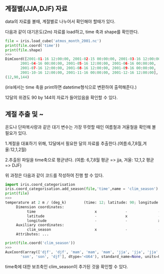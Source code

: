 ## 계절별(JJA,DJF) 자료
data의 자료를 볼때, 계절별로 나누어서 확인해야 할때가 있다.

다음과 같이 대기온도(2m) 자료를 load하고, time 축과 shape를 확인한다.
```python
file = iris.load_cube('atmos_month_2001.nc')
print(file.coord('time'))
print(file.shape)
>>>
DimCoord([2001-01-16 12:00:00, 2001-02-15 00:00:00, 2001-03-16 12:00:00,
       2001-04-16 00:00:00, 2001-05-16 12:00:00, 2001-06-16 00:00:00,
       2001-07-16 12:00:00, 2001-08-16 12:00:00, 2001-09-16 00:00:00,
       2001-10-16 12:00:00, 2001-11-16 00:00:00, 2001-12-16 12:00:00], ...
(12,90,144)
```
(iris에서는 time 축을 print하면 datetime형식으로 변환하여 출력해준다.)

12달의 위경도 90 by 144의 자료가 들어있음을 확인할 수 있다.


## 계절 추출 및 ~
온도나 단파복사량과 같은 대기 변수는 가장 뚜렷할 때인 여름철과 겨울철을 확인해 볼 필요가 있다.

1.계절을 대표하기 위해, 12달에서 필요한 달의 자료를 추출한다.(여름:6,7,8월,겨울:12,1,2월)

2.추출된 파일을 time축으로 평균낸다. (여름: 6,7,8월 평균 => jja, 겨울: 12,1,2 평균 => DJF)

위 과정은 다음과 같이 코드를 작성하여 진행 할 수 있다.
```python
import iris.coord_categorisation
iris.coord_categorisation.add_season(file,'time',name = 'clim_season') # file에 clim_season 축을 추가
print(file)
>>>
temperature at 2 m / (deg_k)        (time: 12; latitude: 90; longitude: 144)
     Dimension coordinates:
          time                           x             -              -
          latitude                       -             x              -
          longitude                      -             -              x
     Auxiliary coordinates:
          clim_season                    x             -              -
     Attributes: ...

print(file.coord('clim_season'))
>>>
AuxCoord(array(['djf', 'djf', 'mam', 'mam', 'mam', 'jja', 'jja', 'jja', 'son',
       'son', 'son', 'djf'], dtype='<U64'), standard_name=None, units=Unit('no_unit'), long_name='clim_season', attributes={'calendar_type': 'JULIAN', 'cartesian_axis': 'T'})
```
time축에 대한 보조축인 clim_season이 추가된 것을 확인할 수 있다.
               

